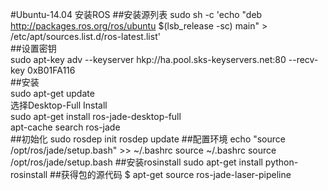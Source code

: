 #Ubuntu-14.04 安装ROS
##安装源列表
sudo sh -c 'echo "deb http://packages.ros.org/ros/ubuntu $(lsb_release -sc) main" > /etc/apt/sources.list.d/ros-latest.list'</br>
##设置密钥</br>
 sudo apt-key adv --keyserver hkp://ha.pool.sks-keyservers.net:80 --recv-key 0xB01FA116</br>
##安装</br>
sudo apt-get update</br>
选择Desktop-Full Install</br>
sudo apt-get install ros-jade-desktop-full</br>
apt-cache search ros-jade</br>
##初始化
sudo rosdep init
rosdep update
##配置环境
echo "source /opt/ros/jade/setup.bash" >> ~/.bashrc
source ~/.bashrc
source /opt/ros/jade/setup.bash
##安装rosinstall
sudo apt-get install python-rosinstall
##获得包的源代码
$ apt-get source ros-jade-laser-pipeline